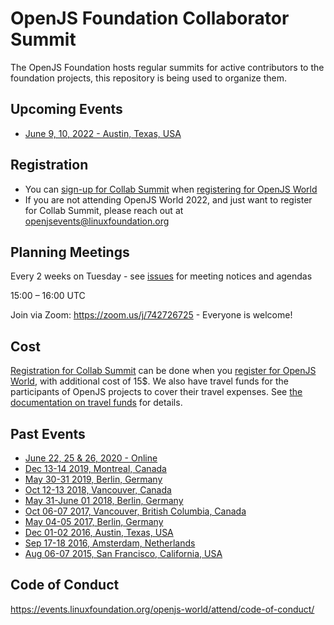 # OpenJS Foundation Collaborator Summit

The OpenJS Foundation hosts regular summits for active contributors to the foundation projects, this repository is being used to organize them.

## Upcoming Events
- [June 9, 10, 2022 - Austin, Texas, USA](https://github.com/openjs-foundation/summit/issues/310)

## Registration
- You can [sign-up for Collab Summit](https://events.linuxfoundation.org/openjs-world/features/add-on-programming/#day-0-training-sessions) when [registering for OpenJS World](https://events.linuxfoundation.org/openjs-world/)
- If you are not attending OpenJS World 2022, and just want to register for Collab Summit, please reach out at openjsevents@linuxfoundation.org

## Planning Meetings

Every 2 weeks on Tuesday - see [issues](https://github.com/openjs-foundation/summit/issues) for meeting notices and agendas

15:00 – 16:00 UTC

Join via Zoom: https://zoom.us/j/742726725 - Everyone is welcome!

## Cost

[Registration for Collab Summit](https://events.linuxfoundation.org/openjs-world/features/add-on-programming/#project-and-collab-summits) can be done when you [register for OpenJS World](https://events.linuxfoundation.org/openjs-world/), with additional cost of 15$. We also have travel funds for the participants of OpenJS projects to cover their travel expenses. See [the documentation on travel funds](https://github.com/openjs-foundation/cross-project-council/blob/main/project-resources/MEMBER_TRAVEL_FUND.md) for details.

## Past Events
- [June 22, 25 & 26, 2020 - Online](https://github.com/openjs-foundation/summit/issues/236)
- [Dec 13-14 2019, Montreal, Canada](https://github.com/openjs-foundation/summit/issues/202)
- [May 30-31 2019, Berlin, Germany](https://github.com/nodejs/summit/issues/135)
- [Oct 12-13 2018, Vancouver, Canada](https://github.com/nodejs/summit/issues/59)
- [May 31-June 01 2018, Berlin, Germany](https://github.com/nodejs/summit/issues/60)
- [Oct 06-07 2017, Vancouver, British Columbia, Canada](https://github.com/nodejs/summit/issues/44)
- [May 04-05 2017, Berlin, Germany](https://github.com/nodejs/summit/issues/39)
- [Dec 01-02 2016, Austin, Texas, USA](https://github.com/nodejs/summit/issues/35)
- [Sep 17-18 2016, Amsterdam, Netherlands](https://github.com/nodejs/summit/issues/16)
- [Aug 06-07 2015, San Francisco, California, USA](https://github.com/nodejs/summit/issues/1)

## Code of Conduct
https://events.linuxfoundation.org/openjs-world/attend/code-of-conduct/

